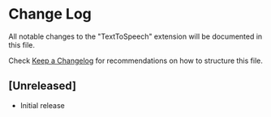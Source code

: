 # Change Log

All notable changes to the "TextToSpeech" extension will be documented in this file.

Check [Keep a Changelog](http://keepachangelog.com/) for recommendations on how to structure this file.

## [Unreleased]

- Initial release